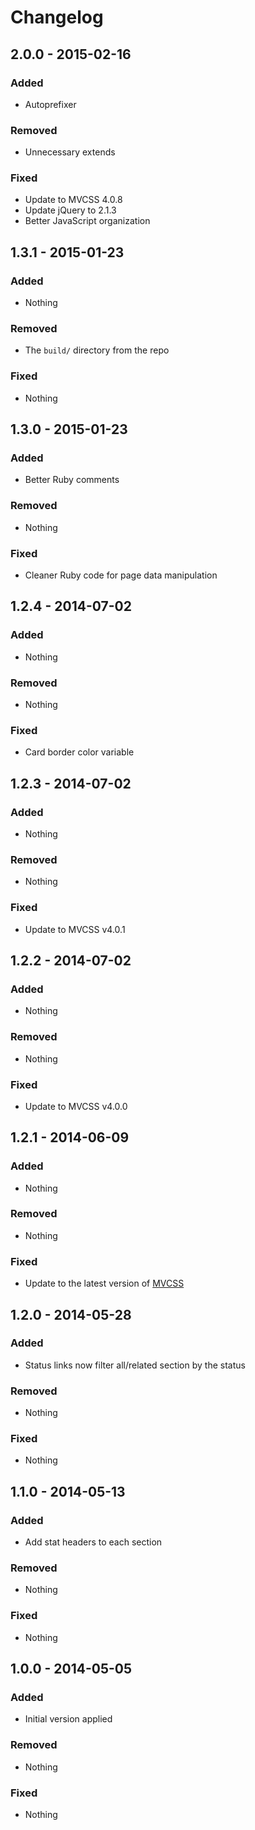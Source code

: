 Changelog
=========

2.0.0 - 2015-02-16
------------------

### Added

- Autoprefixer

### Removed

- Unnecessary extends

### Fixed

- Update to MVCSS 4.0.8
- Update jQuery to 2.1.3
- Better JavaScript organization

1.3.1 - 2015-01-23
------------------

### Added

- Nothing

### Removed

- The `build/` directory from the repo

### Fixed

- Nothing

1.3.0 - 2015-01-23
------------------

### Added

- Better Ruby comments

### Removed

- Nothing

### Fixed

- Cleaner Ruby code for page data manipulation

1.2.4 - 2014-07-02
------------------

### Added

- Nothing

### Removed

- Nothing

### Fixed

- Card border color variable

1.2.3 - 2014-07-02
------------------

### Added

- Nothing

### Removed

- Nothing

### Fixed

- Update to MVCSS v4.0.1

1.2.2 - 2014-07-02
------------------

### Added

- Nothing

### Removed

- Nothing

### Fixed

- Update to MVCSS v4.0.0

1.2.1 - 2014-06-09
------------------

### Added

- Nothing

### Removed

- Nothing

### Fixed

- Update to the latest version of [MVCSS](http://mvcss.github.io/)

1.2.0 - 2014-05-28
------------------

### Added

- Status links now filter all/related section by the status

### Removed

- Nothing

### Fixed

- Nothing

1.1.0 - 2014-05-13
------------------

### Added

- Add stat headers to each section

### Removed

- Nothing

### Fixed

- Nothing

1.0.0 - 2014-05-05
------------------

### Added

- Initial version applied

### Removed

- Nothing

### Fixed

- Nothing
